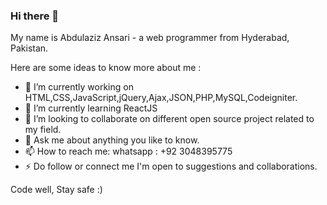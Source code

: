 ### Hi there 👋

My name is Abdulaziz Ansari - a web programmer from Hyderabad, Pakistan.
<!--
**abdulaziz18/abdulaziz18** is a ✨ _special_ ✨ repository because its `README.md` (this file) appears on your GitHub profile.
-->
Here are some ideas to know more about me :

- 🔭 I’m currently working on HTML,CSS,JavaScript,jQuery,Ajax,JSON,PHP,MySQL,Codeigniter.
- 🌱 I’m currently learning ReactJS
- 👯 I’m looking to collaborate on different open source project related to my field.
- 💬 Ask me about anything you like to know.
- 📫 How to reach me: whatsapp : +92 3048395775
- ⚡ Do follow or connect me I'm open to suggestions and collaborations.

Code well, Stay safe :)
